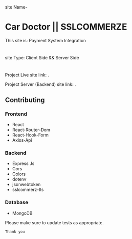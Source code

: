 site Name- 
# Car Doctor || SSLCOMMERZE



This site is: Payment System Integration
#
site Type: Client Side && Server Side
#

Project Live site link:                 .

Project Server (Backend) site link:     .



## Contributing

### Frontend
- React
- React-Router-Dom
- React-Hook-Form
- Axios-Api

### Backend
- Express Js
- Cors
- Colors
- dotenv
- jsonwebtoken
- sslcommerz-lts
<!-- - Node Js
- Mongoose
- JSON Web Token
- Bcrypt Js
- Stripe -->

### Database
- MongoDB

Please make sure to update tests as appropriate.

```Thank you```